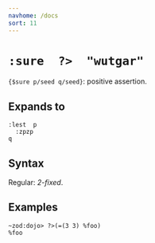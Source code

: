 ```yaml
---
navhome: /docs
sort: 11
---
```


# `:sure  ?>  "wutgar"`

`{$sure p/seed q/seed}`: positive assertion.

## Expands to

```
:lest  p
  :zpzp
q
```

## Syntax

Regular: *2-fixed*.

## Examples

```
~zod:dojo> ?>(=(3 3) %foo)
%foo
```
